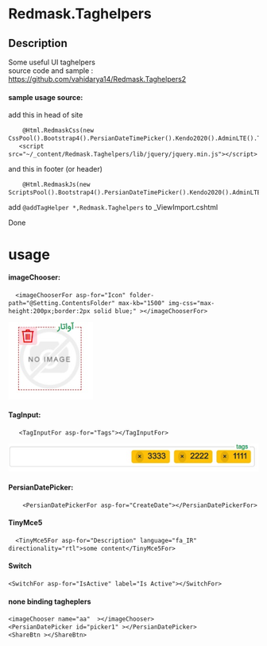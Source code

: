 # Redmask.Taghelpers 

## Description
Some useful UI taghelpers  
source code and sample : https://github.com/vahidarya14/Redmask.Taghelpers2

#### sample usage source:

add this in head of site
```
    @Html.RedmaskCss(new CssPool().Bootstrap4().PersianDateTimePicker().Kendo2020().AdminLTE().TagInput().PersianCss())
   <script src="~/_content/Redmask.Taghelpers/lib/jquery/jquery.min.js"></script>
```
and this in footer (or header)
```
    @Html.RedmaskJs(new ScriptsPool().Bootstrap4().PersianDateTimePicker().Kendo2020().AdminLTE().TinyMCE5().TagInput())

```
 add ``` @addTagHelper *,Redmask.Taghelpers ``` to _ViewImport.cshtml

Done

# usage

#### imageChooser:
```
  <imageChooserFor asp-for="Icon" folder-path="@Setting.ContentsFolder" max-kb="1500" img-css="max-height:200px;border:2px solid blue;" ></imageChooserFor>
```
![](res/imageChooserFor.jpg)

#### TagInput:
```
   <TagInputFor asp-for="Tags"></TagInputFor>
```
![](res/TagInputFor.jpg)

#### PersianDatePicker:
```
    <PersianDatePickerFor asp-for="CreateDate"></PersianDatePickerFor>
```

#### TinyMce5
```
  <TinyMce5For asp-for="Description" language="fa_IR" directionality="rtl">some content</TinyMce5For>

```
#### Switch
```
<SwitchFor asp-for="IsActive" label="Is Active"></SwitchFor>
```


#### none binding tagheplers
```
<imageChooser name="aa"  ></imageChooser>
<PersianDatePicker id="picker1" ></PersianDatePicker>
<ShareBtn ></ShareBtn>
```